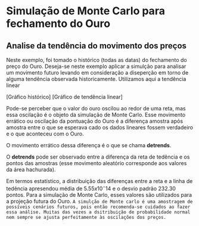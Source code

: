 # Simulação de Monte Carlo para fechamento do Ouro

## Analise da tendência do movimento dos preços

Neste exemplo, foi tomado o histórico (todas as datas) do fechamento do preço do Ouro. Deseja-se neste exemplo aplicar a simulção para analisar um movimento futuro levando em consideração a diseperção em torno de alguma tendência observada historicamente. Utilizamos aqui a tendência linear

[Gráfico histórico]
[Gráfico de tendência linear]

Pode-se perceber que o valor do ouro oscilou ao redor de uma reta, mas essa oscilação é o objeto da simulação de Monte Carlo. Esse movimento errático ou oscilação da pontuação do Ouro é a diferença amostra após amostra entre o que se esperava cado os dados lineares fossem verdadeiro e o que aconteceu com o Ouro. 

O movimento errático dessa diferença é o que se chama **detrends**.

O **detrends** pode ser observado entre a diferença da reta de tedência e os pontos das amostras (esse movimento aleatório corresponde aos valores da área hachurada).

Em termos estatístico, a distribuição das diferenças entre a reta e a linha de tedência apresendou média de $5.55x10^-14$ e o desvio padrão 232.30 pontos. Para a simulação de Monte Carlo, esses valores são utilizados para a projeção futura do Ouro. `A simulção de Monte carlo é uma amostragem de possíveis cenários futuros, pois então recomenda-se cuidados ao fazer essa análise. Muitas das vezes a dsitribuição de probabilidade normal nem sempre se ajusta perfeitamente às oscilações dos preços.` 

